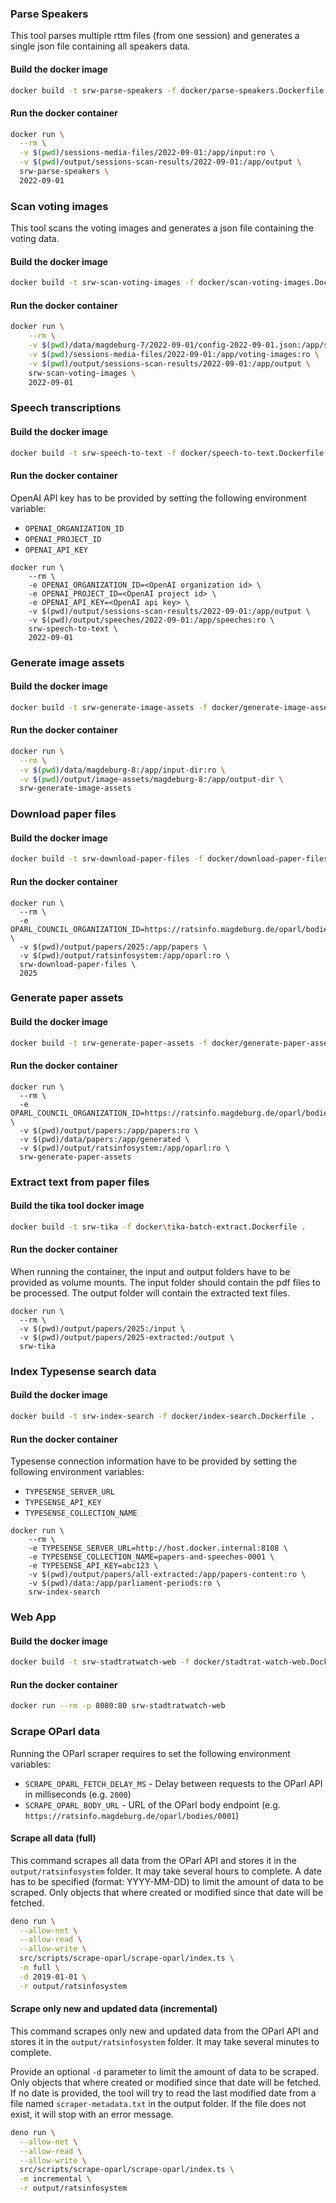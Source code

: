 
### Parse Speakers
This tool parses multiple rttm files (from one session) and generates a single json file containing all speakers data.

#### Build the docker image
```bash
docker build -t srw-parse-speakers -f docker/parse-speakers.Dockerfile .
```

#### Run the docker container
```bash
docker run \
  --rm \
  -v $(pwd)/sessions-media-files/2022-09-01:/app/input:ro \
  -v $(pwd)/output/sessions-scan-results/2022-09-01:/app/output \
  srw-parse-speakers \
  2022-09-01
```


### Scan voting images
This tool scans the voting images and generates a json file containing the voting data.

#### Build the docker image
```bash
docker build -t srw-scan-voting-images -f docker/scan-voting-images.Dockerfile .
```

#### Run the docker container
```bash
docker run \
	--rm \
	-v $(pwd)/data/magdeburg-7/2022-09-01/config-2022-09-01.json:/app/scan-config.json:ro \
	-v $(pwd)/sessions-media-files/2022-09-01:/app/voting-images:ro \
	-v $(pwd)/output/sessions-scan-results/2022-09-01:/app/output \
	srw-scan-voting-images \
	2022-09-01
```


### Speech transcriptions

#### Build the docker image
```bash
docker build -t srw-speech-to-text -f docker/speech-to-text.Dockerfile .
```

#### Run the docker container

OpenAI API key has to be provided by setting the following environment variable:
- `OPENAI_ORGANIZATION_ID`
- `OPENAI_PROJECT_ID`
- `OPENAI_API_KEY`

```shell
docker run \
	--rm \
	-e OPENAI_ORGANIZATION_ID=<OpenAI organization id> \
	-e OPENAI_PROJECT_ID=<OpenAI project id> \
	-e OPENAI_API_KEY=<OpenAI api key> \
	-v $(pwd)/output/sessions-scan-results/2022-09-01:/app/output \
	-v $(pwd)/output/speeches/2022-09-01:/app/speeches:ro \
	srw-speech-to-text \
	2022-09-01
```


### Generate image assets

#### Build the docker image
```bash
docker build -t srw-generate-image-assets -f docker/generate-image-assets.Dockerfile .
```

#### Run the docker container
```bash
docker run \
  --rm \
  -v $(pwd)/data/magdeburg-8:/app/input-dir:ro \
  -v $(pwd)/output/image-assets/magdeburg-8:/app/output-dir \
  srw-generate-image-assets
```


### Download paper files

#### Build the docker image
```bash
docker build -t srw-download-paper-files -f docker/download-paper-files.Dockerfile .
```

#### Run the docker container
```shell
docker run \
  --rm \
  -e OPARL_COUNCIL_ORGANIZATION_ID=https://ratsinfo.magdeburg.de/oparl/bodies/0001/organizations/gr/1 \
  -v $(pwd)/output/papers/2025:/app/papers \
  -v $(pwd)/output/ratsinfosystem:/app/oparl:ro \
  srw-download-paper-files \
  2025
```


### Generate paper assets

#### Build the docker image
```bash
docker build -t srw-generate-paper-assets -f docker/generate-paper-assets.Dockerfile .
```

#### Run the docker container
```shell
docker run \
  --rm \
  -e OPARL_COUNCIL_ORGANIZATION_ID=https://ratsinfo.magdeburg.de/oparl/bodies/0001/organizations/gr/1 \
  -v $(pwd)/output/papers:/app/papers:ro \
  -v $(pwd)/data/papers:/app/generated \
  -v $(pwd)/output/ratsinfosystem:/app/oparl:ro \
  srw-generate-paper-assets
```


### Extract text from paper files

#### Build the tika tool docker image 
```bash
docker build -t srw-tika -f docker\tika-batch-extract.Dockerfile .
```

#### Run the docker container
When running the container, the input and output folders have to be provided as volume mounts. The input folder should contain the pdf files to be processed. The output folder will contain the extracted text files.
```shell 
docker run \
  --rm \
  -v $(pwd)/output/papers/2025:/input \
  -v $(pwd)/output/papers/2025-extracted:/output \
  srw-tika
```


### Index Typesense search data

#### Build the docker image
```bash
docker build -t srw-index-search -f docker/index-search.Dockerfile .
```

#### Run the docker container

Typesense connection information have to be provided by setting the following environment variables:
- `TYPESENSE_SERVER_URL`
- `TYPESENSE_API_KEY`
- `TYPESENSE_COLLECTION_NAME`

```shell
docker run \
	--rm \
	-e TYPESENSE_SERVER_URL=http://host.docker.internal:8108 \
	-e TYPESENSE_COLLECTION_NAME=papers-and-speeches-0001 \
	-e TYPESENSE_API_KEY=abc123 \
	-v $(pwd)/output/papers/all-extracted:/app/papers-content:ro \
	-v $(pwd)/data:/app/parliament-periods:ro \
	srw-index-search
```


### Web App

#### Build the docker image
```bash
docker build -t srw-stadtratwatch-web -f docker/stadtrat-watch-web.Dockerfile .
```

#### Run the docker container
```bash
docker run --rm -p 8080:80 srw-stadtratwatch-web
```


### Scrape OParl data

Running the OParl scraper requires to set the following environment variables:
- `SCRAPE_OPARL_FETCH_DELAY_MS` - Delay between requests to the OParl API in milliseconds (e.g. `2000`)
- `SCRAPE_OPARL_BODY_URL` - URL of the OParl body endpoint (e.g. `https://ratsinfo.magdeburg.de/oparl/bodies/0001`)


#### Scrape all data (full)
This command scrapes all data from the OParl API and stores it in the `output/ratsinfosystem` folder. It may take several hours to complete.
A date has to be specified (format: YYYY-MM-DD) to limit the amount of data to be scraped. Only objects that where created or modified since that date will be fetched.

```bash
deno run \
  --allow-net \
  --allow-read \
  --allow-write \
  src/scripts/scrape-oparl/scrape-oparl/index.ts \
  -m full \
  -d 2019-01-01 \
  -r output/ratsinfosystem
```

#### Scrape only new and updated data (incremental)
This command scrapes only new and updated data from the OParl API and stores it in the `output/ratsinfosystem` folder. It may take several minutes to complete.

Provide an optional `-d` parameter to limit the amount of data to be scraped. Only objects that where created or modified since that date will be fetched. If no date is provided, the tool will try to read the last modified date from a file named `scraper-metadata.txt` in the output folder. If the file does not exist, it will stop with an error message.

```bash
deno run \
  --allow-net \
  --allow-read \
  --allow-write \
  src/scripts/scrape-oparl/scrape-oparl/index.ts \
  -m incremental \
  -r output/ratsinfosystem
```
